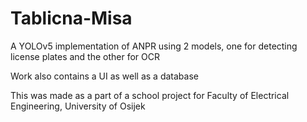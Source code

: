# Tablicna-Misa

A YOLOv5 implementation of ANPR using 2 models, one for detecting license plates and the other for OCR

Work also contains a UI as well as a database

This was made as a part of a school project for Faculty of Electrical Engineering, University of Osijek
